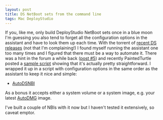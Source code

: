```yaml
---
layout: post
title: DS NetBoot sets from the command line
tags: Mac DeployStudio
---
```


If you, like me, only build DeployStudio NetBoot sets once in a blue moon I'm guessing you also tend to forget all the configuration options in the assistant and have to look them up each time. With the torrent of [recent DS releases](http://deploystudio.com/News/News.html) (not that I'm complaining!) I found myself running the assistant one too many times and I figured that there must be a way to automate it. There was a hint in the forum a while back ([post #5](http://deploystudio.com/Forums/viewtopic.php?pid=21539#p21539)) and recently PaintedTurtle posted a [sample script](http://deploystudio.com/Forums/viewtopic.php?id=5945) showing that it's actually pretty straightforward. I wrapped it up in a script with configuration options in the same order as the assistant to keep it nice and simple:

* [AutoDSNBI](https://github.com/MagerValp/AutoDSNBI)

As a bonus it accepts either a system volume or a system image, e.g. your latest [AutoDMG](https://github.com/MagerValp/AutoDMG) image.

I've built a couple of NBIs with it now but I haven't tested it extensively, so caveat emptor.
